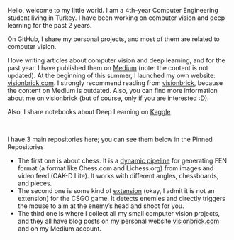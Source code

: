 


<p>Hello, welcome to my little world. I am a 4th-year Computer Engineering student living in Turkey. I have been working on computer vision and deep learning for the past 2 years.</p>

<p>On GitHub, I share my personal projects, and most of them are related to computer vision.<br></p>

<p>I love writing articles about computer vision and deep learning, and for the past year, I have published them on <a href="https://medium.com/@siromermer" target="_blank">Medium</a> (note: the content is not updated). At the beginning of this summer, I launched my own website: <a href="https://visionbrick.com" target="_blank">visionbrick.com</a>. I strongly recommend reading from <a href="https://visionbrick.com" target="_blank">visionbrick</a>, because the content on Medium is outdated. Also, you can find more information about me on visionbrick (but of course, only if you are interested :D).<br></p>


Also, I share notebooks about Deep Learning on  <a href="https://www.kaggle.com/merfarukgnaydn" target="_blank">Kaggle</a>


<br>
<p>I have 3 main repositories here; you can see them below in the Pinned Repositories


 
* The first one is about chess. It is a   <a href="https://github.com/siromermer/Dynamic-Chess-Board-Piece-Extraction" target="_blank">dynamic pipeline</a> for generating FEN format (a format like Chess.com and Lichess.org) from images and video feed (OAK-D Lite). It works with different angles, chessboards, and pieces.<br>
* The second one is some kind of  <a href="https://github.com/siromermer/CS2-CSGO-Yolov8-Yolov7-ObjectDetection" target="_blank">extension</a> (okay, I admit it is not an extension) for the CSGO game. It detects enemies and directly triggers the mouse to aim at the enemy’s head and shoot for you.<br>
* The third one is where I collect all my small computer vision projects, and they all have blog posts on my personal website  <a href="https://visionbrick.com" target="_blank">visionbrick.com</a> and on my Medium account.</p>




